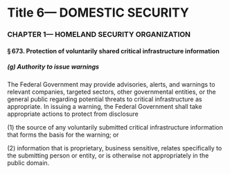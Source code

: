 
# Title 6— DOMESTIC SECURITY
### CHAPTER 1— HOMELAND SECURITY ORGANIZATION
#### § 673. Protection of voluntarily shared critical infrastructure information
##### (g) Authority to issue warnings

The Federal Government may provide advisories, alerts, and warnings to relevant companies, targeted sectors, other governmental entities, or the general public regarding potential threats to critical infrastructure as appropriate. In issuing a warning, the Federal Government shall take appropriate actions to protect from disclosure

(1) the source of any voluntarily submitted critical infrastructure information that forms the basis for the warning; or

(2) information that is proprietary, business sensitive, relates specifically to the submitting person or entity, or is otherwise not appropriately in the public domain.
